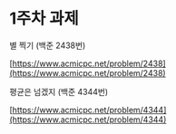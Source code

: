 # 1주차 과제

별 찍기 (백준 2438번)

[https://www.acmicpc.net/problem/2438](https://www.acmicpc.net/problem/2438)

평균은 넘겠지 (백준 4344번)

[https://www.acmicpc.net/problem/4344](https://www.acmicpc.net/problem/4344)